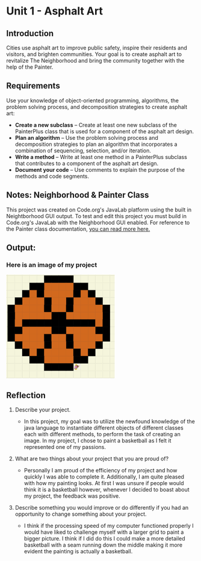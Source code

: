 # Unit 1 - Asphalt Art

## Introduction

Cities use asphalt art to improve public safety, inspire their residents and visitors, and brighten communities. Your goal is to create asphalt art to revitalize The Neighborhood and bring the community together with the help of the Painter.

## Requirements

Use your knowledge of object-oriented programming, algorithms, the problem solving process, and decomposition strategies to create asphalt art:
- **Create a new subclass** – Create at least one new subclass of the PainterPlus class that is used for a component of the asphalt art design.
- **Plan an algorithm** – Use the problem solving process and decomposition strategies to plan an algorithm that incorporates a combination of sequencing, selection, and/or iteration.
- **Write a method** – Write at least one method in a PainterPlus subclass that contributes to a component of the asphalt art design.
- **Document your code** – Use comments to explain the purpose of the methods and code segments.

## Notes: Neighborhood & Painter Class

This project was created on Code.org's JavaLab platform using the built in Neightborhood GUI output. To test and edit this project you must build in Code.org's JavaLab with the Neighborhood GUI enabled. For reference to the Painter class documentation, [you can read more here.](https://studio.code.org/docs/ide/javalab/classes/Painter)

## Output:
### Here is an image of my project 
![](Basketball.PNG) 

## Reflection

1. Describe your project.

   - In this project, my goal was to utilize the newfound knowledge of the java language to instantiate different objects of different classes each with different methods, to perform the task of creating an image. In my project, I chose to paint a basketball as I felt it represented one of my passions. 

2. What are two things about your project that you are proud of?

   - Personally I am proud of the efficiency of my project and how quickly I was able to complete it. Additionally, I am quite pleased with how my painting looks. At first I was unsure if people would think it is a basketball however, whenever I decided to boast about my project, the feedback was positive.

3. Describe something you would improve or do differently if you had an opportunity to change something about your project.

   - I think if the processing speed of my computer functioned properly I would have liked to challenge myself with a larger grid to paint a bigger picture. I think if I did do this I could make a more detailed basketball with a seam running down the middle making it more evident the painting is actually a basketball.
